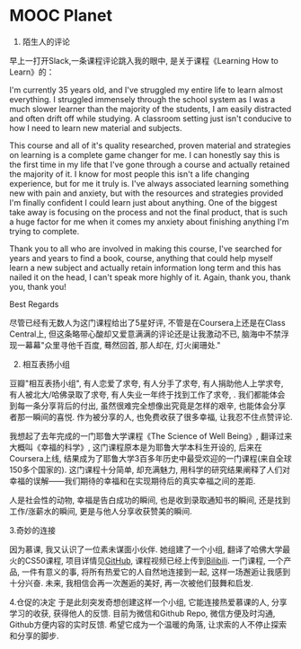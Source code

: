 # MOOC Planet

1. 陌生人的评论

早上一打开Slack,一条课程评论跳入我的眼中, 是关于课程《Learning How to Learn》的：

I'm currently 35 years old, and I've struggled my entire life to learn almost everything.  I struggled immensely through the school system as I was a much slower learner than the majority of the students, I am easily distracted and often drift off while studying.  A classroom setting just isn't conducive to how I need to learn new material and subjects.

This course and all of it's quality researched, proven material and strategies on learning is a complete game changer for me.  I can honestly say this is the first time in my life that I've gone through a course and actually retained the majority of it.  I know for most people this isn't a life changing experience, but for me it truly is.  I've always associated learning something new with pain and anxiety, but with the resources and strategies provided I'm finally confident I could learn just about anything.  One of the biggest take away is focusing on the process and not the final product, that is such a huge factor for me when it comes my anxiety about finishing anything I'm trying to complete.  

Thank you to all who are involved in making this course, I've searched for years and years to find a book, course, anything that could help myself learn a new subject and actually retain information long term and this has nailed it on the head, I can't speak more highly of it.
Again, thank you, thank you, thank you!

Best Regards 

尽管已经有无数人为这门课程给出了5星好评, 不管是在Coursera上还是在Class Central上, 但这条略带心酸却又爱意满满的评论还是让我激动不已, 脑海中不禁浮现一幕幕"众里寻他千百度, 蓦然回首, 那人却在, 灯火阑珊处."

2. 相互表扬小组

豆瓣"相互表扬小组", 有人恋爱了求夸, 有人分手了求夸, 有人捐助他人上学求夸, 有人被北大/哈佛录取了求夸, 有人失业一年终于找到工作了求夸, . 我们都能体会到每一条分享背后的付出, 虽然很难完全想像出究竟是怎样的艰辛, 也能体会分享者那一瞬间的喜悦. 作为被分享的人, 也免费收获了很多幸福, 让我忍不住点赞评论. 

我想起了去年完成的一门耶鲁大学课程《The Science of Well Being》, 翻译过来大概叫《幸福的科学》, 这门课程原本是为耶鲁大学本科生开设的, 后来在Coursera上线, 结果成为了耶鲁大学3百多年历史中最受欢迎的一门课程(来自全球150多个国家的). 这门课程十分简单, 却充满魅力, 用科学的研究结果阐释了人们对幸福的误解——我们期待的幸福和在实现期待后的真实幸福之间的差距. 

人是社会性的动物, 幸福是告白成功的瞬间, 也是收到录取通知书的瞬间, 还是找到工作/涨薪水的瞬间, 更是与他人分享收获赞美的瞬间. 

3.奇妙的连接

因为慕课, 我又认识了一位素未谋面小伙伴. 她组建了一个小组, 翻译了哈佛大学最火的CS50课程, 项目详情见[GitHub](https://github.com/athena-xcy/CS50-Study-Group), 课程视频已经上传到[Bilibili](https://www.bilibili.com/video/av81002940). 一门课程, 一个产品, 一件有意义的事, 将所有热爱它的人自然地连接到一起, 这样一场邂逅让我感到十分兴奋. 未来, 我相信会再一次邂逅的美好, 再一次被他们鼓舞和启发. 

4.仓促的决定 
于是此刻突发奇想创建这样一个小组, 它能连接热爱慕课的人, 分享学习的收获, 获得他人的反馈. 目前为微信和Github Repo, 微信方便及时沟通, Github方便内容的实时反馈. 希望它成为一个温暖的角落, 让求索的人不停止探索和分享的脚步.
